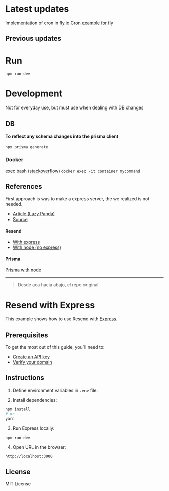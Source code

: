 # Latest updates
Implementation of cron in fly.io [Cron example for fly](https://github.com/hrumhurum/docker-recipes/tree/main/cron)

## Previous updates

# Run

`npm run dev` 

# Development

Not for everyday use, but must use when dealing with DB changes
## DB

#### To reflect any schema changes into the prisma client

`npx prisma generate`
> 

### Docker

exec bash ([stackoverflow](https://stackoverflow.com/questions/42353949/executing-bash-then-running-commands-in-docker))
`docker exec -it container mycommand`

## References

First approach is was to make a express server, the we realized is not needed.
- [Article (Lazy Panda)](https://lazypandatech.com/blog/NodeJS/45/How-to-create-a-Node-TypeScript-based-Scheduled-job-using-node-corn/)
- [Source](https://github.com/lazypanda-instance/corn-job-email-scheduler/blob/master/src/jobs/email-scheduler/emailScheduler.ts)
#### Resend
- [With express](https://github.com/resendlabs/resend-express-example/blob/main/index.ts)
- [With node (no express)](https://github.com/resendlabs/resend-node-example/blob/main/package.json)

#### Prisma

[Prisma with node](https://github.com/prisma/prisma-examples/tree/latest/javascript/script)
____

> Desde aca hacia abajo, el repo original
# Resend with Express

This example shows how to use Resend with [Express](https://expressjs.com).

## Prerequisites

To get the most out of this guide, you’ll need to:

* [Create an API key](https://resend.com/api-keys)
* [Verify your domain](https://resend.com/domains)

## Instructions

1. Define environment variables in `.env` file.

2. Install dependencies:

  ```sh
npm install
# or
yarn
  ```

3. Run Express locally:

  ```sh
npm run dev
  ```

4. Open URL in the browser:

  ```
http://localhost:3000
  ```

## License

MIT License